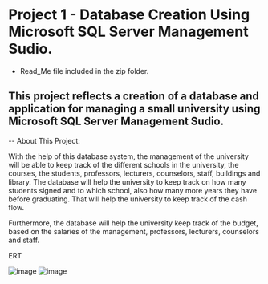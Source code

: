 # Project 1 - Database Creation Using Microsoft SQL Server Management Sudio.

* Read_Me file included in the zip folder.

This project reflects a creation of a database and application for managing a small university using Microsoft SQL Server Management Sudio.
------------------------------------------------------------------------------------------------------------------------------------------------------------
-- About This Project:

With the help of this database system, the management of the university will be able to keep track of the different schools in the university, the courses, the students, professors, lecturers, counselors, staff, buildings and library.
The database will help the university to keep track on how many students signed and to which school, also how many more years they have before graduating. That will help the university to keep track of the cash flow.

Furthermore, the database will help the university keep track of the budget, based on the salaries of the management, professors, lecturers, counselors and staff.

ERT

![image](https://user-images.githubusercontent.com/87938397/127771846-d2e8330b-01be-48bf-a71c-138af5837907.png)
![image](https://user-images.githubusercontent.com/87938397/127771857-95534487-ff43-406a-800a-e625e3b8e43c.png)



